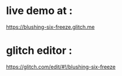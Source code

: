 

# live demo at :
https://blushing-six-freeze.glitch.me
# glitch editor  :
https://glitch.com/edit/#!/blushing-six-freeze

